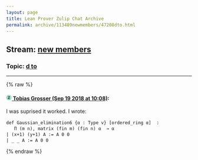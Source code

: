 ```yaml
---
layout: page
title: Lean Prover Zulip Chat Archive 
permalink: archive/113489newmembers/47208dto.html
---
```


## Stream: [new members](index.html)
### Topic: [d to](47208dto.html)

---


{% raw %}
#### [![Click to go to Zulip](../../assets/img/zulip2.png) Tobias Grosser (Sep 19 2018 at 10:08)](https://leanprover.zulipchat.com/#narrow/stream/113489-new%20members/topic/d%20to/near/134217806):
I was suprised it worked. I wrote:
```lean
def Gaussian_elimination6 {α : Type v} [ordered_ring α]  :
   Π (m n), matrix (fin m) (fin n) α  → α
| (x+1) (y+1) A := A 0 0
| _ _ A := A 0 0 
```


{% endraw %}
